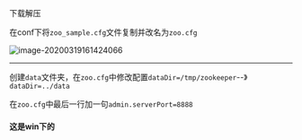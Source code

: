 下载解压

在conf下将`zoo_sample.cfg`文件复制并改名为`zoo.cfg`

![image-20200319161424066](E:\Desktop\note\Dubbo\ZooKeeper.assets\image-20200319161424066.png)

---

创建`data`文件夹，在`zoo.cfg`中修改配置`dataDir=/tmp/zookeeper`--》 `dataDir=../data`

在`zoo.cfg`中最后一行加一句`admin.serverPort=8888`

#### 这是win下的